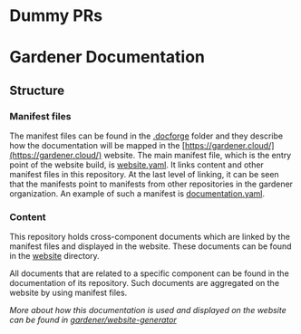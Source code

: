 # Dummy PRs
# Gardener Documentation

## Structure

### Manifest files

The manifest files can be found in the [.docforge](https://github.com/gardener/documentation/tree/master/.docforge) folder and they describe how the documentation will be mapped in the [https://gardener.cloud/](https://gardener.cloud/) website. The main manifest file, which is the entry point of the website build, is [website.yaml](https://github.com/gardener/documentation/blob/master/.docforge/website.yaml). It links content and other manifest files in this repository.
At the last level of linking, it can be seen that the manifests point to manifests from other repositories in the gardener organization. An example of such a manifest is [documentation.yaml](https://github.com/gardener/documentation/blob/master/.docforge/documentation/documentation.yaml).

### Content
This repository holds cross-component documents which are linked by the manifest files and displayed in the website. These documents can be found in the [website](https://github.com/gardener/documentation/tree/master/website) directory.

All documents that are related to a specific component can be found in the documentation of its repository. Such documents are aggregated on the website by using manifest files.


*More about how this documentation is used and displayed on the website can be found in [gardener/website-generator](https://github.com/gardener/website-generator)*
